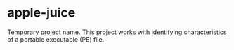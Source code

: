 # apple-juice

Temporary project name. This project works with identifying characteristics of a portable executable (PE) file.
